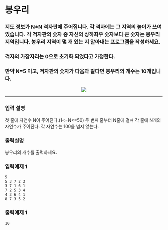 # 봉우리

### 지도 정보가 N\*N 격자판에 주어집니다. 각 격자에는 그 지역의 높이가 쓰여있습니다. 각 격자판의 숫자 중 자신의 상하좌우 숫자보다 큰 숫자는 봉우리 지역입니다. 봉우리 지역이 몇 개 있는 지 알아내는 프로그램을 작성하세요.

### 격자의 가장자리는 0으로 초기화 되었다고 가정한다.

### 만약 N=5 이고, 격자판의 숫자가 다음과 같다면 봉우리의 개수는 10개입니다.

<!-- <table border="1" align="center"> 
    <tr><td>0</td><td>0</td><td>0</td><td>0</td><td>0</td><td>0</td><td>0</td></tr>
    <tr><td>0</td><td bgcolor="yellow">5</td><td>3</td><td bgcolor="yellow">7</td><td>2</td><td bgcolor="yellow">3</td><td>0</td></tr>
    <tr><td>0</td><td>3</td><td bgcolor="yellow">7</td><td>1</td><td bgcolor="yellow">6</td><td>1</td><td>0</td></tr>
    <tr><td>0</td><td bgcolor="yellow">7</td><td>2</td><td>5</td><td>3</td><td bgcolor="yellow">4</td><td>0</td></tr>
    <tr><td>0</td><td>4</td><td>3</td><td bgcolor="yellow">6</td><td>4</td><td>1</td><td>0</td></tr>
    <tr><td>0</td><td bgcolor="yellow">8</td><td>7</td><td>3</td><td bgcolor="yellow">5</td><td>2</td><td>0</td></tr>
    <tr><td>0</td><td>0</td><td>0</td><td>0</td><td>0</td><td>0</td><td>0</td></tr> 
</table>  -->
<!--
|  0  |                0                 |                0                 |                 0                 |                0                 |                 0                  |  0  |
| :-: | :------------------------------: | :------------------------------: | :-------------------------------: | :------------------------------: | :--------------------------------: | :-: |
|  0  | <span style="color:red">5</span> |                3                 | <span style="color:red">7 </sapn> |                2                 | <span style="color:red"> 3 </span> |  0  |
|  0  |                3                 | <span style="color:red">7</sapn> |                 1                 | <span style="color:red">6</span> |                 1                  |  0  |
|  0  | <span style="color:red">7</span> |                2                 |                 5                 |                3                 |  <span style="color:red">4</span>  |  0  |
|  0  |                4                 |                3                 | <span style="color:red">6</sapn>  |                4                 |                 1                  |  0  |
|  0  | <span style="color:red">8</sapn> |                7                 |                 3                 | <span style="color:red">5</span> |                 2                  |  0  |
|  0  |                0                 |                0                 |                 0                 |                0                 |                 0                  |  0  | -->

<div align="center">

<img style="max-width:300px" src="https://user-images.githubusercontent.com/40691745/147581864-631dee39-cb48-413c-a71c-9fa071fca84f.png">
</div>

---

### 입력 설명

첫 줄에 자연수 N이 주어진다.(1<=N<=50)
두 번째 줄부터 N줄에 걸쳐 각 줄에 N개의 자연수가 주어진다. 각 자연수는 100을 넘지 않는다.

### 출력설명

봉우리의 개수를 출력하세요.

### 입력예제 1

```
5
5 3 7 2 3
3 7 1 6 1
7 2 5 3 4
4 3 6 4 1
8 7 3 5 2
```

### 출력예제 1

```
10
```
